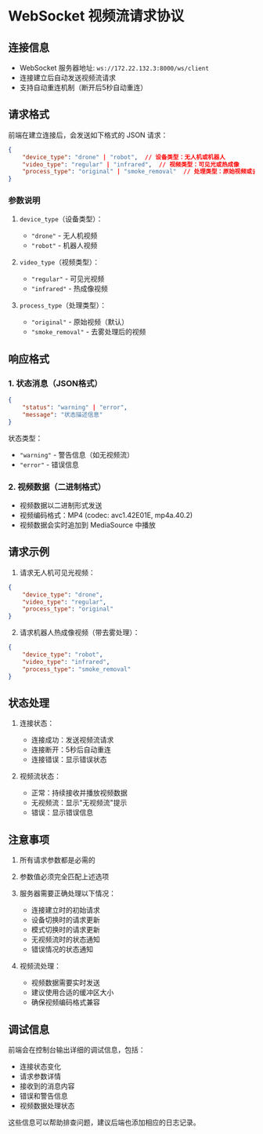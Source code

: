 # WebSocket 视频流请求协议

## 连接信息

- WebSocket 服务器地址: `ws://172.22.132.3:8000/ws/client`
- 连接建立后自动发送视频流请求
- 支持自动重连机制（断开后5秒自动重连）

## 请求格式

前端在建立连接后，会发送如下格式的 JSON 请求：

```json
{
    "device_type": "drone" | "robot",  // 设备类型：无人机或机器人
    "video_type": "regular" | "infrared",  // 视频类型：可见光或热成像
    "process_type": "original" | "smoke_removal"  // 处理类型：原始视频或去雾处理
}
```

### 参数说明

1. `device_type`（设备类型）：
   - `"drone"` - 无人机视频
   - `"robot"` - 机器人视频

2. `video_type`（视频类型）：
   - `"regular"` - 可见光视频
   - `"infrared"` - 热成像视频

3. `process_type`（处理类型）：
   - `"original"` - 原始视频（默认）
   - `"smoke_removal"` - 去雾处理后的视频

## 响应格式

### 1. 状态消息（JSON格式）

```json
{
    "status": "warning" | "error",
    "message": "状态描述信息"
}
```

状态类型：
- `"warning"` - 警告信息（如无视频流）
- `"error"` - 错误信息

### 2. 视频数据（二进制格式）

- 视频数据以二进制形式发送
- 视频编码格式：MP4 (codec: avc1.42E01E, mp4a.40.2)
- 视频数据会实时追加到 MediaSource 中播放

## 请求示例

1. 请求无人机可见光视频：
```json
{
    "device_type": "drone",
    "video_type": "regular",
    "process_type": "original"
}
```

2. 请求机器人热成像视频（带去雾处理）：
```json
{
    "device_type": "robot",
    "video_type": "infrared",
    "process_type": "smoke_removal"
}
```

## 状态处理

1. 连接状态：
   - 连接成功：发送视频流请求
   - 连接断开：5秒后自动重连
   - 连接错误：显示错误状态

2. 视频流状态：
   - 正常：持续接收并播放视频数据
   - 无视频流：显示"无视频流"提示
   - 错误：显示错误信息

## 注意事项

1. 所有请求参数都是必需的
2. 参数值必须完全匹配上述选项
3. 服务器需要正确处理以下情况：
   - 连接建立时的初始请求
   - 设备切换时的请求更新
   - 模式切换时的请求更新
   - 无视频流时的状态通知
   - 错误情况的状态通知

4. 视频流处理：
   - 视频数据需要实时发送
   - 建议使用合适的缓冲区大小
   - 确保视频编码格式兼容

## 调试信息

前端会在控制台输出详细的调试信息，包括：
- 连接状态变化
- 请求参数详情
- 接收到的消息内容
- 错误和警告信息
- 视频数据处理状态

这些信息可以帮助排查问题，建议后端也添加相应的日志记录。 